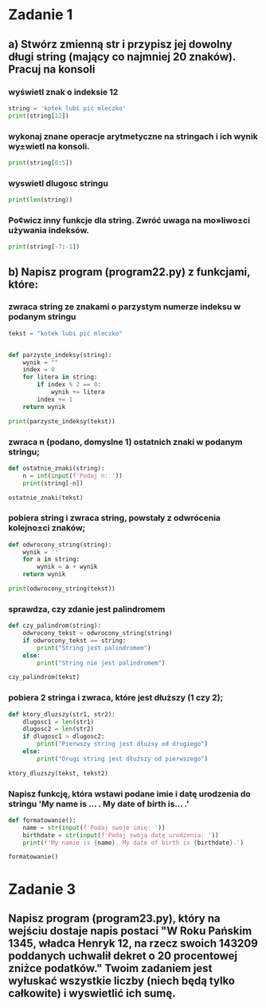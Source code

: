 # Zadanie 1
## a) Stwórz zmienną str i przypisz jej dowolny długi string (mający co najmniej 20 znaków). Pracuj na konsoli
### wyświetl znak o indeksie 12
```python
string = 'kotek lubi pić mleczko'
print(string[12])
```
### wykonaj znane operacje arytmetyczne na stringach i ich wynik wy±wietl na konsoli.
```python
print(string[0:5])
```
### wyswietl dlugosc stringu
```python
print(len(string))
```
### Po¢wicz inny funkcje dla string. Zwróć uwaga na mo»liwo±ci używania indeksów.
```python
print(string[-7:-1])
```
## b) Napisz program (program22.py) z funkcjami, które:
### zwraca string ze znakami o parzystym numerze indeksu w podanym stringu
```python
tekst = "kotek lubi pić mleczko"


def parzyste_indeksy(string):
    wynik = ""
    index = 0
    for litera in string:
        if index % 2 == 0:
            wynik += litera
        index += 1
    return wynik

print(parzyste_indeksy(tekst))
```
### zwraca n (podano, domyslne 1) ostatnich znaki w podanym stringu;
```python
def ostatnie_znaki(string):
    n = int(input(f'Podaj n: '))
    print(string[-n])

ostatnie_znaki(tekst)
```
### pobiera string i zwraca string, powstały z odwrócenia kolejno±ci znaków;
```python
def odwrocony_string(string):
    wynik = ''
    for a in string:
        wynik = a + wynik
    return wynik

print(odwrocony_string(tekst))
```

### sprawdza, czy zdanie jest palindromem
```python
def czy_palindrom(string):
    odwrocony_tekst = odwrocony_string(string)
    if odwrocony_tekst == string:
        print("String jest palindromem")
    else:
        print("String nie jest palindromem")

czy_palindrom(tekst)
```

### pobiera 2 stringa i zwraca, które jest dłuższy (1 czy 2);
```python
def ktory_dluzszy(str1, str2):
    dlugosc1 = len(str1)
    dlugosc2 = len(str2)
    if dlugosc1 > dlugosc2:
        print("Pierwszy string jest dłużsy od drugiego")
    else:
        print("Drugi string jest dłuższy od pierwszego")

ktory_dluzszy(tekst, tekst2)
```

### Napisz funkcję, która wstawi podane imie i datę urodzenia do stringu 'My name is ... . My date of birth is... .'
```python
def formatowanie():
    name = str(input(f'Podaj swoje imię: '))
    birthdate = str(input(f'Podaj swoją datę urodzenia: '))
    print(f'My namie is {name}. My date of birth is {birthdate}.')

formatowanie()
```

# Zadanie 3
## Napisz program (program23.py), który na wejściu dostaje napis postaci "W Roku Pańskim 1345, władca Henryk 12, na rzecz swoich 143209 poddanych uchwalił dekret o 20 procentowej zniżce podatków." Twoim zadaniem jest wyłuskać wszystkie liczby (niech będą tylko całkowite) i wyswietlić ich sumę.
```python

```
